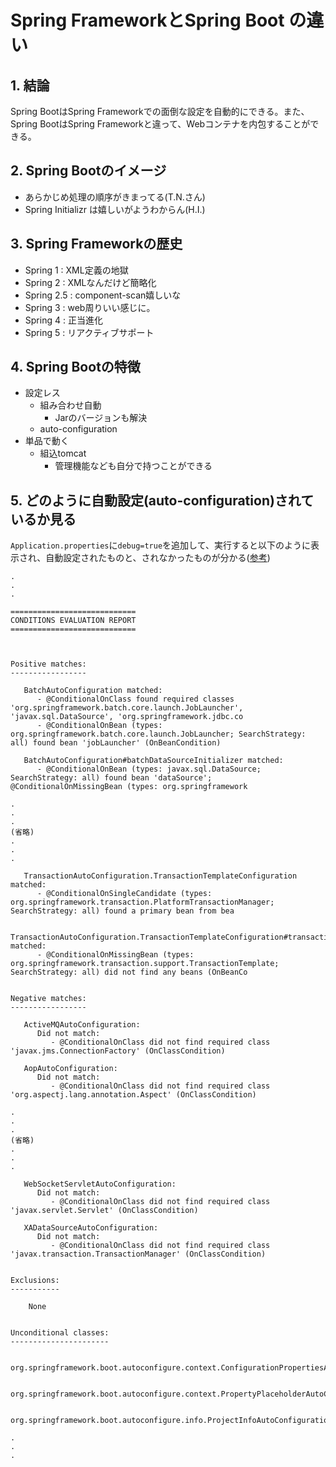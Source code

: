 # Spring FrameworkとSpring Boot の違い

## 1. 結論
Spring BootはSpring Frameworkでの面倒な設定を自動的にできる。また、Spring BootはSpring Frameworkと違って、Webコンテナを内包することができる。

## 2. Spring Bootのイメージ
- あらかじめ処理の順序がきまってる(T.N.さん)
- Spring Initializr は嬉しいがようわからん(H.I.)

## 3. Spring Frameworkの歴史
- Spring 1 : XML定義の地獄
- Spring 2 : XMLなんだけど簡略化
- Spring 2.5 : component-scan嬉しいな
- Spring 3 : web周りいい感じに。
- Spring 4 : 正当進化
- Spring 5 : リアクティブサポート

## 4. Spring Bootの特徴
- 設定レス
    - 組み合わせ自動
        - Jarのバージョンも解決
    - auto-configuration
- 単品で動く
    - 組込tomcat
        - 管理機能なども自分で持つことができる

## 5. どのように自動設定(auto-configuration)されているか見る
`Application.properties`に`debug=true`を追加して、実行すると以下のように表示され、自動設定されたものと、されなかったものが分かる([参考](https://www.baeldung.com/spring-boot-auto-configuration-report))
```
.
.
.

============================
CONDITIONS EVALUATION REPORT
============================



Positive matches:
-----------------

   BatchAutoConfiguration matched:
      - @ConditionalOnClass found required classes 'org.springframework.batch.core.launch.JobLauncher', 'javax.sql.DataSource', 'org.springframework.jdbc.co
      - @ConditionalOnBean (types: org.springframework.batch.core.launch.JobLauncher; SearchStrategy: all) found bean 'jobLauncher' (OnBeanCondition)

   BatchAutoConfiguration#batchDataSourceInitializer matched:
      - @ConditionalOnBean (types: javax.sql.DataSource; SearchStrategy: all) found bean 'dataSource'; @ConditionalOnMissingBean (types: org.springframework

.
.
.
(省略)
.
.
.

   TransactionAutoConfiguration.TransactionTemplateConfiguration matched:
      - @ConditionalOnSingleCandidate (types: org.springframework.transaction.PlatformTransactionManager; SearchStrategy: all) found a primary bean from bea

   TransactionAutoConfiguration.TransactionTemplateConfiguration#transactionTemplate matched:
      - @ConditionalOnMissingBean (types: org.springframework.transaction.support.TransactionTemplate; SearchStrategy: all) did not find any beans (OnBeanCo


Negative matches:
-----------------

   ActiveMQAutoConfiguration:
      Did not match:
         - @ConditionalOnClass did not find required class 'javax.jms.ConnectionFactory' (OnClassCondition)

   AopAutoConfiguration:
      Did not match:
         - @ConditionalOnClass did not find required class 'org.aspectj.lang.annotation.Aspect' (OnClassCondition)

.
.
.
(省略)
.
.
.

   WebSocketServletAutoConfiguration:
      Did not match:
         - @ConditionalOnClass did not find required class 'javax.servlet.Servlet' (OnClassCondition)

   XADataSourceAutoConfiguration:
      Did not match:
         - @ConditionalOnClass did not find required class 'javax.transaction.TransactionManager' (OnClassCondition)


Exclusions:
-----------

    None


Unconditional classes:
----------------------

    org.springframework.boot.autoconfigure.context.ConfigurationPropertiesAutoConfiguration

    org.springframework.boot.autoconfigure.context.PropertyPlaceholderAutoConfiguration

    org.springframework.boot.autoconfigure.info.ProjectInfoAutoConfiguration

.
.
.


```




